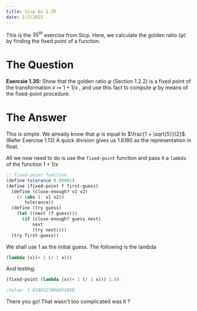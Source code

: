 ```yaml
---
title: Sicp Ex 1.35
date: 2/2/2021
---
```


This is the $35^{th}$ exercise from Sicp. Here, we calculate the golden ratio
($\varphi$) by finding the fixed point of a function.

# The Question

**Exercsie 1.35:** Show that the golden ratio $\varphi$ (Section 1.2.2)
is a fixed point of the transformation $x \mapsto 1 + 1/x$ , and
use this fact to compute $\varphi$ by means of the fixed-point
procedure.

# The Answer

This is simple. We already know that $\varphi$ is equal to $\frac{1 +
\sqrt{5}}{2}$. (Refer Exercise 1.13) A quick division gives us 1.6180 as the
representation in float.

All we now need to do is use the `fixed-point` function and pass it a `lambda`
of the function $1 + 1/x$

```scheme
;; fixed-point function
(define tolerance 0.00001)
(define (fixed-point f first-guess)
  (define (close-enough? v1 v2)
    (< (abs (- v1 v2))
       tolerance))
  (define (try guess)
    (let ((next (f guess)))
      (if (close-enough? guess next)
          next 
          (try next))))
  (try first-guess))
```

We shall use 1 as the initial guess. The following is the lambda

```scheme
(lambda (x)(+ 1 (/ 1 x)))
```

And testing:

```scheme
(fixed-point (lambda (x)(+ 1 (/ 1 x))) 1.0)

;Value: 1.6180327868852458
```

There you go! That wasn't too complicated was it ?
